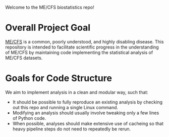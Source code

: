 Welcome to the ME/CFS biostatistics repo!
# Overall Project Goal
[ME/CFS](https://en.wikipedia.org/wiki/Myalgic_encephalomyelitis/chronic_fatigue_syndrome) is a common, poorly understood, and highly disabling disease.  This repository is intended to facilitate scientific progress in the understanding of ME/CFS by maintaining code implementing the statistical analysis of ME/CFS datasets. 

# Goals for Code Structure
We aim to implement analysis in a clean and modular way, such that:
- It should be possible to fully reproduce an existing analysis by checking out this repo and running a single Linux command.
- Modifying an analysis should usually involve tweaking only a few lines of Python code.
- When possible, analyses should make extensive use of cacheing so that heavy pipeline steps do not need to repeatedly be rerun.